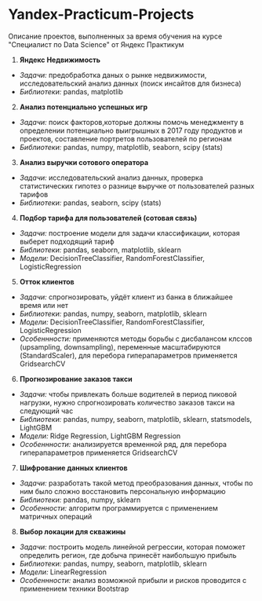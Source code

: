 # Yandex-Practicum-Projects
Описание проектов, выполненных за время обучения на курсе "Специалист по Data Science" от Яндекс Практикум

1) **Яндекс Недвижимость**
- *Задачи:* предобработка даных о рынке недвижимости, исследовательский анализ данных (поиск инсайтов для бизнеса)
- *Библиотеки:* pandas, matplotlib

2) **Анализ потенциально успешных игр**
- *Задачи:* поиск факторов,которые должны помочь менеджменту в определении потенциально выигрышных в 2017 году продуктов и проектов, составление портретов пользователей по регионам
- *Библиотеки:* pandas, numpy, matplotlib, seaborn, scipy (stats)

3) **Анализ выручки сотового оператора**
- *Задачи:* исследовательский анализ данных, проверка статистических гипотез о разнице выручке от пользователей разных тарифов
- *Библиотеки:* pandas, seaborn, scipy (stats)

4) **Подбор тарифа для пользователей (сотовая связь)**
- *Задачи:* построение модели для задачи классификации, которая выберет подходящий тариф
- *Библиотеки:* pandas, seaborn, matplotlib, sklearn
- *Модели:* DecisionTreeClassifier, RandomForestClassifier, LogisticRegression

5) **Отток клиентов**
- *Задачи:* спрогнозировать, уйдёт клиент из банка в ближайшее время или нет
- *Библиотеки:* pandas, numpy, seaborn, matplotlib, sklearn
- *Модели:* DecisionTreeClassifier, RandomForestClassifier, LogisticRegression
- *Особеннности:* применяются методы борьбы с дисбалансом клссов (upsampling, downsampling), переменные масштабируются (StandardScaler), для перебора гиперапараметров применяется GridsearchCV

6) **Прогнозирование заказов такси**
- *Задачи:* чтобы привлекать больше водителей в период пиковой нагрузки, нужно спрогнозировать количество заказов такси на следующий час
- *Библиотеки:* pandas, numpy, seaborn, matplotlib, sklearn, statsmodels, LightGBM
- *Модели:* Ridge Regression, LightGBM Regression
- *Особеннности:* анализируется временной ряд, для перебора гиперапараметров применяется GridsearchCV

7) **Шифрование данных клиентов**
- *Задачи:* разработать такой метод преобразования данных, чтобы по ним было сложно восстановить персональную информацию
- *Библиотеки:* pandas, numpy, sklearn
- *Особенности:* алгоритм программируется с применением матричных операций

8) **Выбор локации для скважины**
- *Задачи:* построить модель линейной регрессии, которая поможет определить регион, где добыча принесёт наибольшую прибыль
- *Библиотеки:* pandas, numpy, seaborn, matplotlib, sklearn
- *Модели:* LinearRegression
- *Особеннности:* анализ возможной прибыли и рисков проводится с применением техники Bootstrap



